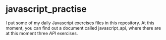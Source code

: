 # javascript_practise
  
I put some of my daily Javascript exercises files in this repository.
At this moment, you can find out a document called javascript_api, where there are at this moment three *API* exercises.
